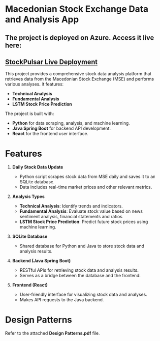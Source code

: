 # Macedonian Stock Exchange Data and Analysis App
## The project is deployed on Azure. Access it live here:  
[StockPulsar Live Deployment](https://stockpulsar-deploy-finki-feg8a7c8aaf2h6ef.westeurope-01.azurewebsites.net/)
---
This project provides a comprehensive stock data analysis platform that retrieves data from the Macedonian Stock Exchange (MSE) and performs various analyses. It features:


- **Technical Analysis**
- **Fundamental Analysis**
- **LSTM Stock Price Prediction**

The project is built with:
- **Python** for data scraping, analysis, and machine learning.
- **Java Spring Boot** for backend API development.
- **React** for the frontend user interface.

# Features

1. **Daily Stock Data Update**
    - Python script scrapes stock data from MSE daily and saves it to an SQLite database.
    - Data includes real-time market prices and other relevant metrics.

2. **Analysis Types**
    - **Technical Analysis**: Identify trends and indicators.
    - **Fundamental Analysis**: Evaluate stock value based on news sentiment analysis, financial statements and ratios.
    - **LSTM Stock Price Prediction**: Predict future stock prices using machine learning.

3. **SQLite Database**
    - Shared database for Python and Java to store stock data and analysis results.

4. **Backend (Java Spring Boot)**
    - RESTful APIs for retrieving stock data and analysis results.
    - Serves as a bridge between the database and the frontend.

5. **Frontend (React)**
    - User-friendly interface for visualizing stock data and analyses.
    - Makes API requests to the Java backend.

# Design Patterns

Refer to the attached **Design Patterns.pdf** file.
